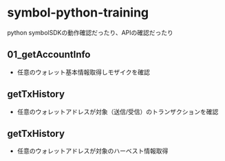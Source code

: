 # symbol-python-training
python symbolSDKの動作確認だったり、APIの確認だったり

## 01_getAccountInfo
- 任意のウォレット基本情報取得しモザイクを確認

## getTxHistory
- 任意のウォレットアドレスが対象（送信/受信）のトランザクションを確認

## getTxHistory
- 任意のウォレットアドレスが対象のハーベスト情報取得
